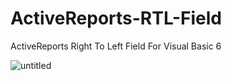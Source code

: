 # ActiveReports-RTL-Field
ActiveReports Right To Left Field For Visual Basic 6

![untitled](https://user-images.githubusercontent.com/11265147/65377960-3b1efd00-dcc7-11e9-9cf9-8188fae3d1de.jpg)
